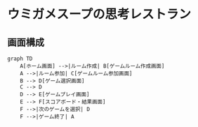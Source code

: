 # ウミガメスープの思考レストラン

## 画面構成
```mermaid
graph TD
    A[ホーム画面] -->|ルーム作成| B[ゲームルーム作成画面]
    A -->|ルーム参加| C[ゲームルーム参加画面]
    B --> D[ゲーム選択画面]
    C --> D
    D --> E[ゲームプレイ画面]
    E --> F[スコアボード・結果画面]
    F -->|次のゲームを選択| D
    F -->|ゲーム終了| A
```
